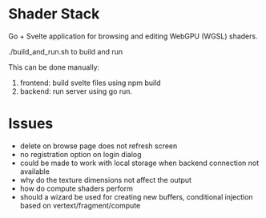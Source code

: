 # Shader Stack

Go + Svelte application for browsing and editing WebGPU (WGSL) shaders.

./build_and_run.sh to build and run

This can be done manually:
1. frontend: build svelte files using npm build
2. backend: run server using go run.

Issues
======
* delete on browse page does not refresh screen
* no registration option on login dialog
* could be made to work with local storage when backend connection not available
* why do the texture dimensions not affect the output
* how do compute shaders perform
* should a wizard be used for creating new buffers, conditional injection based on vertext/fragment/compute
